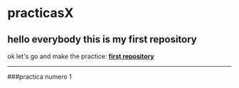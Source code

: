 # practicasX
## hello everybody this is my first repository
ok let's go and make the practice:
**[first repository](https://github.com/JoseJuML/practicasX.git)**

--------------------------------------------------
###practica numero 1
